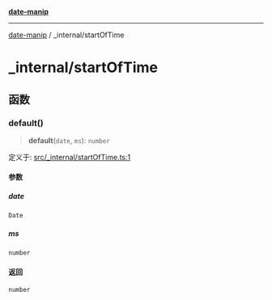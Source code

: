 [**date-manip**](../index.md)

***

[date-manip](../modules.md) / \_internal/startOfTime

# \_internal/startOfTime

## 函数

### default()

> **default**(`date`, `ms`): `number`

定义于: [src/\_internal/startOfTime.ts:1](https://github.com/fengxinming/date-manip/blob/3800a276ff67972284419177dad55ada4d463d78/src/_internal/startOfTime.ts#L1)

#### 参数

##### date

`Date`

##### ms

`number`

#### 返回

`number`
